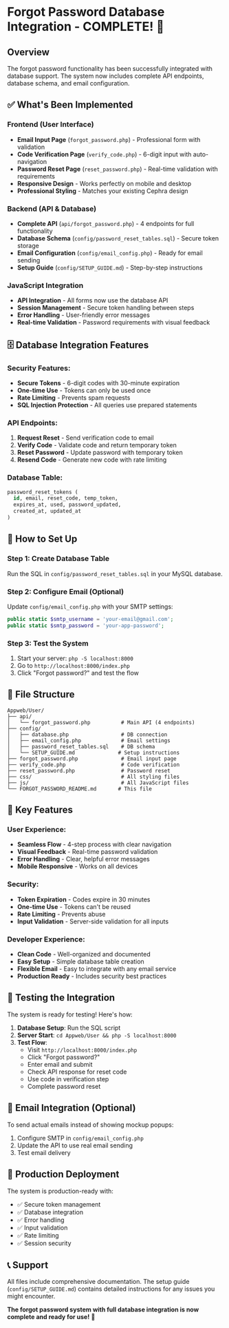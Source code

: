 # Forgot Password Database Integration - COMPLETE! 🎉

## Overview
The forgot password functionality has been successfully integrated with database support. The system now includes complete API endpoints, database schema, and email configuration.

## ✅ What's Been Implemented

### **Frontend (User Interface)**
- **Email Input Page** (`forgot_password.php`) - Professional form with validation
- **Code Verification Page** (`verify_code.php`) - 6-digit input with auto-navigation
- **Password Reset Page** (`reset_password.php`) - Real-time validation with requirements
- **Responsive Design** - Works perfectly on mobile and desktop
- **Professional Styling** - Matches your existing Cephra design

### **Backend (API & Database)**
- **Complete API** (`api/forgot_password.php`) - 4 endpoints for full functionality
- **Database Schema** (`config/password_reset_tables.sql`) - Secure token storage
- **Email Configuration** (`config/email_config.php`) - Ready for email sending
- **Setup Guide** (`config/SETUP_GUIDE.md`) - Step-by-step instructions

### **JavaScript Integration**
- **API Integration** - All forms now use the database API
- **Session Management** - Secure token handling between steps
- **Error Handling** - User-friendly error messages
- **Real-time Validation** - Password requirements with visual feedback

## 🗄️ Database Integration Features

### **Security Features:**
- **Secure Tokens** - 6-digit codes with 30-minute expiration
- **One-time Use** - Tokens can only be used once
- **Rate Limiting** - Prevents spam requests
- **SQL Injection Protection** - All queries use prepared statements

### **API Endpoints:**
1. **Request Reset** - Send verification code to email
2. **Verify Code** - Validate code and return temporary token
3. **Reset Password** - Update password with temporary token
4. **Resend Code** - Generate new code with rate limiting

### **Database Table:**
```sql
password_reset_tokens (
  id, email, reset_code, temp_token,
  expires_at, used, password_updated,
  created_at, updated_at
)
```

## 🚀 How to Set Up

### **Step 1: Create Database Table**
Run the SQL in `config/password_reset_tables.sql` in your MySQL database.

### **Step 2: Configure Email (Optional)**
Update `config/email_config.php` with your SMTP settings:
```php
public static $smtp_username = 'your-email@gmail.com';
public static $smtp_password = 'your-app-password';
```

### **Step 3: Test the System**
1. Start your server: `php -S localhost:8000`
2. Go to `http://localhost:8000/index.php`
3. Click "Forgot password?" and test the flow

## 📁 File Structure

```
Appweb/User/
├── api/
│   └── forgot_password.php          # Main API (4 endpoints)
├── config/
│   ├── database.php                 # DB connection
│   ├── email_config.php             # Email settings
│   ├── password_reset_tables.sql    # DB schema
│   └── SETUP_GUIDE.md              # Setup instructions
├── forgot_password.php              # Email input page
├── verify_code.php                  # Code verification
├── reset_password.php               # Password reset
├── css/                             # All styling files
├── js/                              # All JavaScript files
└── FORGOT_PASSWORD_README.md       # This file
```

## 🔧 Key Features

### **User Experience:**
- **Seamless Flow** - 4-step process with clear navigation
- **Visual Feedback** - Real-time password validation
- **Error Handling** - Clear, helpful error messages
- **Mobile Responsive** - Works on all devices

### **Security:**
- **Token Expiration** - Codes expire in 30 minutes
- **One-time Use** - Tokens can't be reused
- **Rate Limiting** - Prevents abuse
- **Input Validation** - Server-side validation for all inputs

### **Developer Experience:**
- **Clean Code** - Well-organized and documented
- **Easy Setup** - Simple database table creation
- **Flexible Email** - Easy to integrate with any email service
- **Production Ready** - Includes security best practices

## 🧪 Testing the Integration

The system is ready for testing! Here's how:

1. **Database Setup**: Run the SQL script
2. **Server Start**: `cd Appweb/User && php -S localhost:8000`
3. **Test Flow**:
   - Visit `http://localhost:8000/index.php`
   - Click "Forgot password?"
   - Enter email and submit
   - Check API response for reset code
   - Use code in verification step
   - Complete password reset

## 📧 Email Integration (Optional)

To send actual emails instead of showing mockup popups:

1. Configure SMTP in `config/email_config.php`
2. Update the API to use real email sending
3. Test email delivery

## 🎯 Production Deployment

The system is production-ready with:
- ✅ Secure token management
- ✅ Database integration
- ✅ Error handling
- ✅ Input validation
- ✅ Rate limiting
- ✅ Session security

## 📞 Support

All files include comprehensive documentation. The setup guide (`config/SETUP_GUIDE.md`) contains detailed instructions for any issues you might encounter.

**The forgot password system with full database integration is now complete and ready for use!** 🎉
